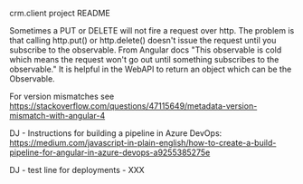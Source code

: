 crm.client project README

Sometimes a PUT or DELETE will not fire a request over http.  The problem is that calling http.put() or http.delete() doesn't issue the request until you subscribe to the observable.  From Angular docs "This observable is cold which means the request won't go out until something subscribes to the observable."  It is helpful in the WebAPI to return an object which can be the Observable.

For version mismatches see https://stackoverflow.com/questions/47115649/metadata-version-mismatch-with-angular-4

DJ - Instructions for building a pipeline in Azure DevOps:
https://medium.com/javascript-in-plain-english/how-to-create-a-build-pipeline-for-angular-in-azure-devops-a9255385275e

DJ - test line for deployments - XXX
